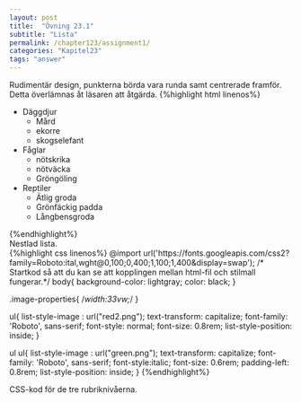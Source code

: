 ```yaml
---
layout: post
title:  "Övning 23.1"
subtitle: "Lista"
permalink: /chapter123/assignment1/
categories: "Kapitel23"
tags: "answer"
---
```

Rudimentär design, punkterna börda vara runda samt centrerade framför. Detta överlämnas åt läsaren att åtgärda.
{%highlight html linenos%}
<!DOCTYPE html>
<html lang="sv">
  <head>
    <meta charset="utf-8">
    <meta name="description" content="Mall">
    <meta name="author" content="fnamn enamn">
    <link rel="stylesheet" href="style.css">
    <title>Template</title>
  </head>
  <body>
    <ul>
      <li>Däggdjur
        <ul>
          <li>Mård</li>
          <li>ekorre</li>
          <li>skogselefant</li>
        </ul>
      </li>
      <li>Fåglar
        <ul>
          <li>nötskrika</li>
          <li>nötväcka</li>
          <li>Gröngöling</li>
        </ul>
      </li>
      <li>Reptiler
        <ul>
          <li>Ätlig groda</li>
          <li>Grönfäckig padda</li>
          <li>Långbensgroda</li>
        </ul>
      </li>
    </ul>
  </body>
</html>
{%endhighlight%}
<figcaption>Nestlad lista.</figcaption>
{%highlight css linenos%}
@import url('https://fonts.googleapis.com/css2?family=Roboto:ital,wght@0,100;0,400;1,100;1,400&display=swap');
/* Startkod så att du kan se att kopplingen mellan html-fil och stilmall fungerar.*/
body{
  background-color: lightgray;
  color: black;
}

.image-properties{
  /*width:33vw;*/
}

ul{
  list-style-image : url("red2.png");
  text-transform: capitalize;
  font-family: 'Roboto', sans-serif;
  font-style: normal;
  font-size: 0.8rem;
  list-style-position: inside;
}

ul ul{
  list-style-image : url("green.png");
  text-transform: capitalize;
  font-family: 'Roboto', sans-serif;
  font-style:italic;
  font-size: 0.6rem;
  padding-left: 0.8rem;
  list-style-position: inside;
}
{%endhighlight%}
<figcaption>CSS-kod för de tre rubriknivåerna.</figcaption>
